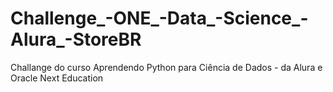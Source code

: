 # Challenge_-ONE_-Data_-Science_-Alura_-StoreBR
Challange do curso Aprendendo Python para Ciência de Dados - da Alura e Oracle Next Education
